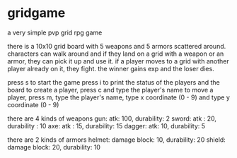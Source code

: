 # gridgame
a very simple pvp grid rpg game

there is a 10x10 grid board with 5 weapons and 5 armors scattered around.
characters can walk around and if they land on a grid with a weapon or an armor, they can pick it up and use it.
if a player moves to a grid with another player already on it, they fight. the winner gains exp and the loser dies.

press s to start the game
press i to print the status of the players and the board
to create a player, press c and type the player's name
to move a player, press m, type the player's name, type x coordinate (0 - 9) and type y coordinate (0 - 9)

there are 4 kinds of weapons
  gun: atk: 100, durability: 2
  sword: atk : 20, durability : 10
  axe: atk : 15, durability: 15
  dagger: atk: 10, durability: 5
  
there are 2 kinds of armors
  helmet: damage block: 10, durability: 20
  shield: damage block: 20, durability: 10
  
